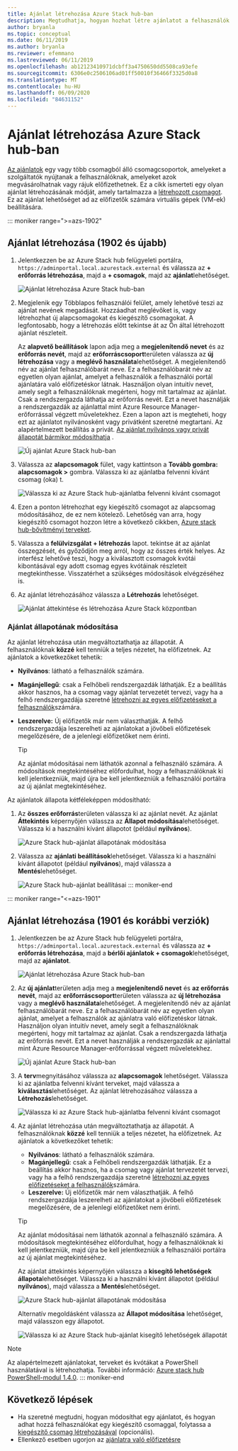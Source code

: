 ```yaml
---
title: Ajánlat létrehozása Azure Stack hub-ban
description: Megtudhatja, hogyan hozhat létre ajánlatot a felhasználók számára Azure Stack hub-ban.
author: bryanla
ms.topic: conceptual
ms.date: 06/11/2019
ms.author: bryanla
ms.reviewer: efemmano
ms.lastreviewed: 06/11/2019
ms.openlocfilehash: ab12123410971dcbff3a4750650dd5508ca93efe
ms.sourcegitcommit: 6306e0c2506106ad01ff50010f36466f3325d0a8
ms.translationtype: MT
ms.contentlocale: hu-HU
ms.lasthandoff: 06/09/2020
ms.locfileid: "84631152"
---
```

# <a name="create-an-offer-in-azure-stack-hub"></a>Ajánlat létrehozása Azure Stack hub-ban

[Az ajánlatok](azure-stack-overview.md) egy vagy több csomagból álló csomagcsoportok, amelyeket a szolgáltatók nyújtanak a felhasználóknak, amelyeket azok megvásárolhatnak vagy rájuk előfizethetnek. Ez a cikk ismerteti egy olyan ajánlat létrehozásának módját, amely tartalmazza a [létrehozott csomagot](azure-stack-create-plan.md). Ez az ajánlat lehetőséget ad az előfizetők számára virtuális gépek (VM-ek) beállítására.

::: moniker range=">=azs-1902"
## <a name="create-an-offer-1902-and-later"></a>Ajánlat létrehozása (1902 és újabb)

1. Jelentkezzen be az Azure Stack hub felügyeleti portálra, `https://adminportal.local.azurestack.external` és válassza az **+ erőforrás létrehozása**, majd a **+ csomagok**, majd az **ajánlat**lehetőséget.

   ![Ajánlat létrehozása Azure Stack hub-ban](media/azure-stack-create-offer/offers.png)

2. Megjelenik egy Többlapos felhasználói felület, amely lehetővé teszi az ajánlat nevének megadását. Hozzáadhat meglévőket is, vagy létrehozhat új alapcsomagokat és kiegészítő csomagokat. A legfontosabb, hogy a létrehozás előtt tekintse át az Ön által létrehozott ajánlat részleteit.

   Az **alapvető beállítások** lapon adja meg a **megjelenítendő nevet** és az **erőforrás nevét**, majd az **erőforráscsoport**területen válassza az **új létrehozása** vagy a **meglévő használata**lehetőséget. A megjelenítendő név az ajánlat felhasználóbarát neve. Ez a felhasználóbarát név az egyetlen olyan ajánlat, amelyet a felhasználók a felhasználói portál ajánlatára való előfizetéskor látnak. Használjon olyan intuitív nevet, amely segít a felhasználóknak megérteni, hogy mit tartalmaz az ajánlat. Csak a rendszergazda láthatja az erőforrás nevét. Ezt a nevet használják a rendszergazdák az ajánlattal mint Azure Resource Manager-erőforrással végzett műveletekhez. Ezen a lapon azt is megteheti, hogy ezt az ajánlatot nyilvánosként vagy privátként szeretné megtartani. Az alapértelmezett beállítás a privát. [Az ajánlat nyilvános vagy privát állapotát bármikor módosíthatja](#change-the-state-of-an-offer) .

   ![Új ajánlat Azure Stack hub-ban](media/azure-stack-create-offer/new-offer.png)
  
3. Válassza az **alapcsomagok** fület, vagy kattintson a **Tovább gombra: alapcsomagok >** gombra. Válassza ki az ajánlatba felvenni kívánt csomag (oka) t.

   ![Válassza ki az Azure Stack hub-ajánlatba felvenni kívánt csomagot](media/azure-stack-create-offer/select-plan.png)

4. Ezen a ponton létrehozhat egy kiegészítő csomagot az alapcsomag módosításához, de ez nem kötelező. Lehetőség van arra, hogy kiegészítő csomagot hozzon létre a következő cikkben, [Azure stack hub-bővítményi terveket](create-add-on-plan.md).

5. Válassza a **felülvizsgálat + létrehozás** lapot. tekintse át az ajánlat összegzését, és győződjön meg arról, hogy az összes érték helyes. Az interfész lehetővé teszi, hogy a kiválasztott csomagok kvótái kibontásával egy adott csomag egyes kvótáinak részleteit megtekinthesse. Visszatérhet a szükséges módosítások elvégzéséhez is.

6. Az ajánlat létrehozásához válassza a **Létrehozás** lehetőséget.

   ![Ajánlat áttekintése és létrehozása Azure Stack központban](media/azure-stack-create-offer/review-offer.png)

### <a name="change-the-state-of-an-offer"></a>Ajánlat állapotának módosítása

Az ajánlat létrehozása után megváltoztathatja az állapotát. A felhasználóknak **közzé** kell tenniük a teljes nézetet, ha előfizetnek. Az ajánlatok a következőket tehetik:

- **Nyilvános**: látható a felhasználók számára.
- **Magánjellegű**: csak a Felhőbeli rendszergazdák láthatják. Ez a beállítás akkor hasznos, ha a csomag vagy ajánlat tervezetét tervezi, vagy ha a felhő rendszergazdája szeretné [létrehozni az egyes előfizetéseket a felhasználók](azure-stack-subscribe-plan-provision-vm.md#create-a-subscription-as-a-cloud-operator)számára.
- **Leszerelve:** Új előfizetők már nem választhatják. A felhő rendszergazdája leszerelheti az ajánlatokat a jövőbeli előfizetések megelőzésére, de a jelenlegi előfizetőket nem érinti.

  > [!TIP]  
  > Az ajánlat módosításai nem láthatók azonnal a felhasználó számára. A módosítások megtekintéséhez előfordulhat, hogy a felhasználóknak ki kell jelentkezniük, majd újra be kell jelentkezniük a felhasználói portálra az új ajánlat megtekintéséhez.

Az ajánlatok állapota kétféleképpen módosítható:

1. Az **összes erőforrás**területen válassza ki az ajánlat nevét. Az ajánlat **Áttekintés** képernyőjén válassza az **Állapot módosítása**lehetőséget. Válassza ki a használni kívánt állapotot (például **nyilvános**).

   ![Azure Stack hub-ajánlat állapotának módosítása](media/azure-stack-create-offer/change-state.png)

2. Válassza az **ajánlati beállítások**lehetőséget. Válassza ki a használni kívánt állapotot (például **nyilvános**), majd válassza a **Mentés**lehetőséget.

   ![Azure Stack hub-ajánlat beállításai](media/azure-stack-create-offer/offer-settings.png)
::: moniker-end

::: moniker range="<=azs-1901"
## <a name="create-an-offer-1901-and-earlier"></a>Ajánlat létrehozása (1901 és korábbi verziók)

1. Jelentkezzen be az Azure Stack hub felügyeleti portálra, `https://adminportal.local.azurestack.external` és válassza az **+ erőforrás létrehozása**, majd a **bérlői ajánlatok + csomagok**lehetőséget, majd az **ajánlatot**.

   ![Ajánlat létrehozása Azure Stack hub-ban](media/azure-stack-create-offer/image01.png)
  
2. Az **új ajánlat**területen adja meg a **megjelenítendő nevet** és **az erőforrás nevét**, majd az **erőforráscsoport**területen válassza az **új létrehozása** vagy a **meglévő használata**lehetőséget. A megjelenítendő név az ajánlat felhasználóbarát neve. Ez a felhasználóbarát név az egyetlen olyan ajánlat, amelyet a felhasználók az ajánlatra való előfizetéskor látnak. Használjon olyan intuitív nevet, amely segít a felhasználóknak megérteni, hogy mit tartalmaz az ajánlat. Csak a rendszergazda láthatja az erőforrás nevét. Ezt a nevet használják a rendszergazdák az ajánlattal mint Azure Resource Manager-erőforrással végzett műveletekhez.

   ![Új ajánlat Azure Stack hub-ban](media/azure-stack-create-offer/image01a.png)
  
3. A **terv**megnyitásához válassza az **alapcsomagok** lehetőséget. Válassza ki az ajánlatba felvenni kívánt terveket, majd válassza a **kiválasztás**lehetőséget. Az ajánlat létrehozásához válassza a **Létrehozás**lehetőséget.

   ![Válassza ki az Azure Stack hub-ajánlatba felvenni kívánt csomagot](media/azure-stack-create-offer/image02.png)
  
4. Az ajánlat létrehozása után megváltoztathatja az állapotát. A felhasználóknak **közzé** kell tenniük a teljes nézetet, ha előfizetnek. Az ajánlatok a következőket tehetik:

   - **Nyilvános**: látható a felhasználók számára.
   - **Magánjellegű**: csak a Felhőbeli rendszergazdák láthatják. Ez a beállítás akkor hasznos, ha a csomag vagy ajánlat tervezetét tervezi, vagy ha a felhő rendszergazdája szeretné [létrehozni az egyes előfizetéseket a felhasználók](azure-stack-subscribe-plan-provision-vm.md#create-a-subscription-as-a-cloud-operator)számára.
   - **Leszerelve:** Új előfizetők már nem választhatják. A felhő rendszergazdája leszerelheti az ajánlatokat a jövőbeli előfizetések megelőzésére, de a jelenlegi előfizetőket nem érinti.

   > [!TIP]  
   > Az ajánlat módosításai nem láthatók azonnal a felhasználó számára. A módosítások megtekintéséhez előfordulhat, hogy a felhasználóknak ki kell jelentkezniük, majd újra be kell jelentkezniük a felhasználói portálra az új ajánlat megtekintéséhez.

   Az ajánlat áttekintés képernyőjén válassza a **kisegítő lehetőségek állapota**lehetőséget. Válassza ki a használni kívánt állapotot (például **nyilvános**), majd válassza a **Mentés**lehetőséget.

     ![Azure Stack hub-ajánlat állapotának módosítása](media/azure-stack-create-offer/change-stage-1807.png)

     Alternatív megoldásként válassza az **Állapot módosítása** lehetőséget, majd válasszon egy állapotot.

    ![Válassza ki az Azure Stack hub-ajánlat kisegítő lehetőségek állapotát](media/azure-stack-create-offer/change-stage-select-1807.png)

> [!NOTE]
> Az alapértelmezett ajánlatokat, terveket és kvótákat a PowerShell használatával is létrehozhatja. További információ: [Azure stack hub PowerShell-modul 1.4.0](/powershell/azure/azure-stack/overview?view=azurestackps-1.4.0).
::: moniker-end

## <a name="next-steps"></a>Következő lépések

- Ha szeretné megtudni, hogyan módosíthat egy ajánlatot, és hogyan adhat hozzá felhasználókat egy kiegészítő csomaggal, folytassa a [kiegészítő csomag létrehozásával](create-add-on-plan.md) (opcionális).
- Ellenkező esetben ugorjon az [ajánlatra való előfizetésre](azure-stack-subscribe-plan-provision-vm.md)